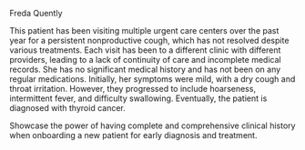 Freda Quently 

This patient has been visiting multiple urgent care centers over the past year for a persistent nonproductive cough, which has not resolved despite various treatments. Each visit has been to a different clinic with different providers, leading to a lack of continuity of care and incomplete medical records. She has no significant medical history and has not been on any regular medications. Initially, her symptoms were mild, with a dry cough and throat irritation. However, they progressed to include hoarseness, intermittent fever, and difficulty swallowing. Eventually, the patient is diagnosed with thyroid cancer.

Showcase the power of having complete and comprehensive clinical history when onboarding a new patient for early diagnosis and treatment.